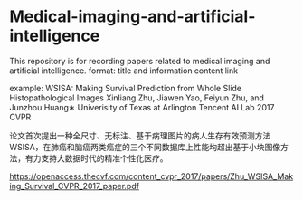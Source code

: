 # Medical-imaging-and-artificial-intelligence
This repository is for recording papers related to medical imaging and artificial intelligence.
format:
title and information          content         link

example:
WSISA: Making Survival Prediction from Whole Slide Histopathological Images
Xinliang Zhu, Jiawen Yao, Feiyun Zhu, and Junzhou Huang∗
Univerisity of Texas at Arlington
Tencent AI Lab
2017 CVPR

论文首次提出一种全尺寸、无标注、基于病理图片的病人生存有效预测方法WSISA，在肺癌和脑癌两类癌症的三个不同数据库上性能均超出基于小块图像方法，有力支持大数据时代的精准个性化医疗。

https://openaccess.thecvf.com/content_cvpr_2017/papers/Zhu_WSISA_Making_Survival_CVPR_2017_paper.pdf

